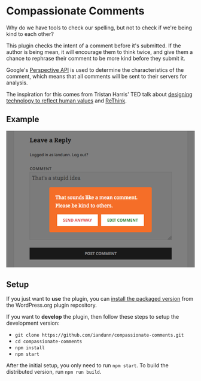 # Compassionate Comments

Why do we have tools to check our spelling, but not to check if we're being kind to each other?

This plugin checks the intent of a comment before it's submitted. If the author is being mean, it will encourage them to think twice, and give them a chance to rephrase their comment to be more kind before they submit it.

Google's [Perspective API](https://www.perspectiveapi.com/) is used to determine the characteristics of the comment, which means that all comments will be sent to their servers for analysis.

The inspiration for this comes from Tristan Harris' TED talk about [designing technology to reflect human values](https://www.youtube.com/watch?v=D55ctBYF3AY) and [ReThink](http://www.rethinkwords.com/).

## Example

![Screenshot of a user being warned that their comment is mean](./screenshot.png)

## Setup

If you just want to **use** the plugin, you can [install the packaged version](https://wordpress.org/plugins/compassionate-comments/) from the WordPress.org plugin repository.

If you want to **develop** the plugin, then follow these steps to setup the development version:

* `git clone https://github.com/iandunn/compassionate-comments.git`
* `cd compassionate-comments`
* `npm install`
* `npm start`

After the initial setup, you only need to run `npm start`. To build the distributed version, run `npm run build`.
